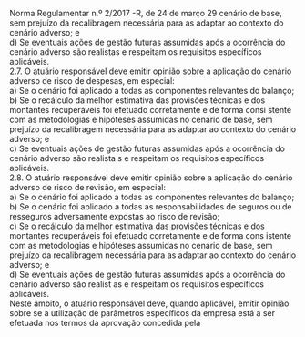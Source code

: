  
 
 
Norma Regulamentar  n.º 2/2017 -R, de 24 de março  29 
cenário de base, sem prejuízo da recalibragem necessária para as adaptar ao contexto do cenário 
adverso; e  
d) Se eventuais ações de gestão futuras assumidas após a ocorrência do cenário adverso são 
realistas e respeitam os requisitos específicos aplicáveis.  
2.7. O atuário responsável deve emitir opinião sobre a aplicação do  cenário adverso de risco de 
despesas, em especial:  
a) Se o cenário foi aplicado a todas as componentes relevantes do balanço;  
b) Se o recálculo da melhor estimativa das provisões técnicas e dos montantes recuperáveis foi 
efetuado corretamente e de forma consi stente com as metodologias e hipóteses assumidas no 
cenário de base, sem prejuízo da recalibragem necessária para as adaptar ao contexto do cenário 
adverso; e  
c) Se eventuais ações de gestão futuras assumidas após a ocorrência do cenário adverso são 
realista s e respeitam os requisitos específicos aplicáveis.  
2.8. O atuário responsável deve emitir opinião sobre a aplicação do cenário adverso de risco de 
revisão, em especial:  
a) Se o cenário foi aplicado a todas as componentes relevantes do balanço;  
b) Se o cenário foi aplicado a todas as responsabilidades de seguros ou de resseguros 
adversamente expostas ao risco de revisão;  
c) Se o recálculo da melhor estimativa das provisões técnicas e dos montantes recuperáveis foi 
efetuado corretamente e de forma cons istente com as metodologias e hipóteses assumidas no 
cenário de base, sem prejuízo da recalibragem necessária para as adaptar ao contexto do cenário 
adverso; e  
d) Se eventuais ações de gestão futuras assumidas após a ocorrência do cenário adverso são 
realist as e respeitam os requisitos específicos aplicáveis.  
Neste âmbito, o atuário responsável deve, quando aplicável, emitir opinião sobre se a utilização 
de parâmetros específicos da empresa está a ser efetuada nos termos  da aprovação concedida pela 